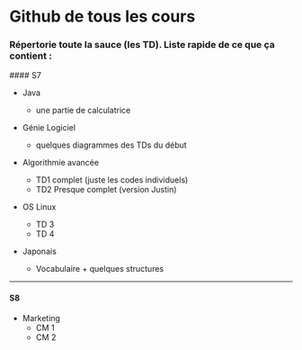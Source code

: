 # Github de tous les cours

### Répertorie toute la sauce (les TD). Liste rapide de ce que ça contient :

#### S7

- Java
    - une partie de calculatrice

- Génie Logiciel
    - quelques diagrammes des TDs du début
    
- Algorithmie avancée
    - TD1 complet (juste les codes individuels)
    - TD2 Presque complet (version Justin)
    
- OS Linux
    - TD 3
    - TD 4
      
- Japonais
    - Vocabulaire + quelques structures

***

#### S8

- Marketing
    - CM 1
    - CM 2
    
